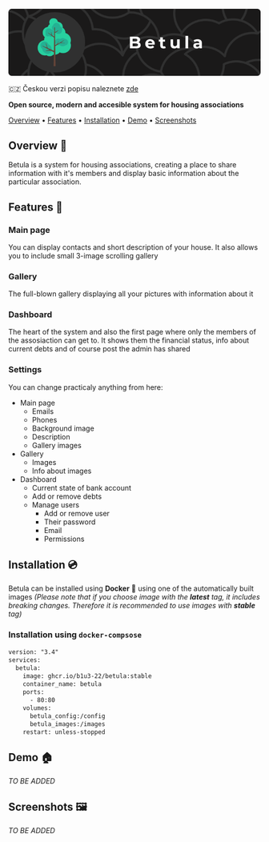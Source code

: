 ![Betula](assets/readme_banner.png)

:czech_republic: Českou verzi popisu naleznete [zde](README.cz.md)

**Open source, modern and accesible system for housing associations**

[Overview](#overview--) • [Features](#features--) • [Installation](#installation--) • [Demo](#demo--) • [Screenshots](#screenshots--)

## Overview :book:
Betula is a system for housing associations, creating a place to share information with it's members and display basic information about the particular association.

## Features :dizzy:
### Main page
You can display contacts and short description of your house. It also allows you to include small 3-image scrolling gallery

### Gallery
The full-blown gallery displaying all your pictures with information about it

### Dashboard
The heart of the system and also the first page where only the members of the assosiaction can get to. It shows them the financial status, info about current debts and of course post the admin has shared

### Settings
You can change practicaly anything from here:
* Main page
    * Emails
    * Phones
    * Background image
    * Description 
    * Gallery images
* Gallery 
    * Images
    * Info about images
* Dashboard
    * Current state of bank account
    * Add or remove debts
    * Manage users
        * Add or remove user
        * Their password 
        * Email
        * Permissions

## Installation :cd:
Betula can be installed using **Docker** :whale2: using one of the automatically built images
*(Please note that if you choose image with the **latest** tag, it includes breaking changes. Therefore it is recommended to use images with **stable** tag)*

### Installation using `docker-compsose`
```
version: "3.4"
services:
  betula:
    image: ghcr.io/b1u3-22/betula:stable
    container_name: betula
    ports:
      - 80:80
    volumes:
      betula_config:/config
      betula_images:/images
    restart: unless-stopped
```

## Demo :house:
*TO BE ADDED*

## Screenshots :framed_picture:
*TO BE ADDED*
